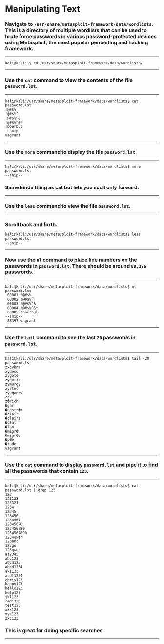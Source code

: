 <!---
  Name          : ManipulatingText
  Project       : Linux-Basics
  Creation Date : 13 November 2023
  Author        : Samhain
  Link          : https://github.com/SunTzusTeacher/Linux-Basics/
--->


# Manipulating Text

### Navigate to `/usr/share/metasploit-framework/data/wordlists`. This is a directory of multiple wordlists that can be used to brute force passwords in various password-protected devices using Metasploit, the most popular pentesting and hacking framework.

---

````shell
kali@kali:~$ cd /usr/share/metasploit-framework/data/wordlists/
````

---


### Use the `cat` command to view the contents of the file `password.lst`.

---

````shell
kali@kali:/usr/share/metasploit-framework/data/wordlists$ cat password.lst
!@#$%
!@#$%^
!@#$%^&
!@#$%^&*
!boerbul
--snip--
vagrant
````

---


### Use the `more` command to display the file `password.lst`.

---

````shell
kali@kali:/usr/share/metasploit-framework/data/wordlists$ more password.lst
--snip--
````
### Same kinda thing as cat but lets you scoll only forward.
---


### Use the `less` command to view the file `password.lst`.

---
### Scroll back and forth.
````shell
kali@kali:/usr/share/metasploit-framework/data/wordlists$ less password.lst
--snip--
````

---


### Now use the `nl` command to place line numbers on the passwords in `password.lst`. There should be around `88,396` passwords.

---

````shell
kali@kali:/usr/share/metasploit-framework/data/wordlists$ nl password.lst
 00001 !@#$%
 00002 !@#$%^
 00003 !@#$%^&
 00004 !@#$%^&*
 00005 !boerbul
--snip--
 88397 vagrant
````

---


### Use the `tail` command to see the last `20` passwords in `password.lst`.

---

````shell
kali@kali:/usr/share/metasploit-framework/data/wordlists$ tail -20 password.lst
zxcvbnm
zydeco
zygote
zygotic
zymurgy
zyrtec
zyuganov
zzz
z�rich
�gar
�ngstr�m
�clair
�clairs
�clat
�lan
�migr�
�migr�s
�p�e
�tude
vagrant
````

---


### Use the `cat` command to display `password.lst` and pipe it to find all the passwords that contain `123`.

---

````shell
kali@kali:/usr/share/metasploit-framework/data/wordlists$ cat password.lst | grep 123
123
123123
123321
1234
12345
123456
1234567
12345678
123456789
1234567890
1234qwer
123abc
123go
123qwe
a12345
abc123
abcd123
abcd1234
aki123
asdf1234
chris123
happy123
hello123
help123
jkl123
red123
test123
xxx123
xyz123
zxc123
````
### This is great for doing specific searches.
---
